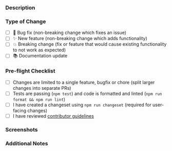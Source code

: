 ### Description

<!-- Describe your changes in detail. What problem does this PR solve? -->

### Type of Change

<!-- Put an 'x' in all boxes that apply -->

-   [ ] 🐛 Bug fix (non-breaking change which fixes an issue)
-   [ ] ✨ New feature (non-breaking change which adds functionality)
-   [ ] 💥 Breaking change (fix or feature that would cause existing functionality to not work as expected)
-   [ ] 📚 Documentation update

### Pre-flight Checklist

<!-- Put an 'x' in all boxes that apply -->

-   [ ] Changes are limited to a single feature, bugfix or chore (split larger changes into separate PRs)
-   [ ] Tests are passing (`npm test`) and code is formatted and linted (`npm run format && npm run lint`)
-   [ ] I have created a changeset using `npm run changeset` (required for user-facing changes)
-   [ ] I have reviewed [contributor guidelines](https://github.com/presidio-oss/cline-based-code-generator/blob/main/CONTRIBUTING.md)

### Screenshots

<!-- For UI changes, add screenshots here -->

### Additional Notes

<!-- Add any additional notes for reviewers -->
